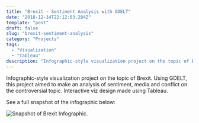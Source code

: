 ```yaml
---
title: "Brexit - Sentiment Analysis with GDELT"
date: "2018-12-14T22:12:03.284Z"
template: "post"
draft: false
slug: "brexit-sentiment-analysis"
category: "Projects"
tags:
  - "Visualization"
  - "Tableau"
description: "Infographic-style visualization project on the topic of Brexit. Using GDELT, this project aimed to make an analysis of sentiment, media and conflict on the controversial topic. Interactive viz design made using Tableau"
---
```


Infographic-style visualization project on the topic of Brexit. Using GDELT, this project aimed to make an analysis of sentiment, media and conflict on the controversial topic. Interactive viz design made using Tableau.

See a full snapshot of the infographic below: 

![Snapshot of Brexit Infographic.](/media/infographic_brexit.png)